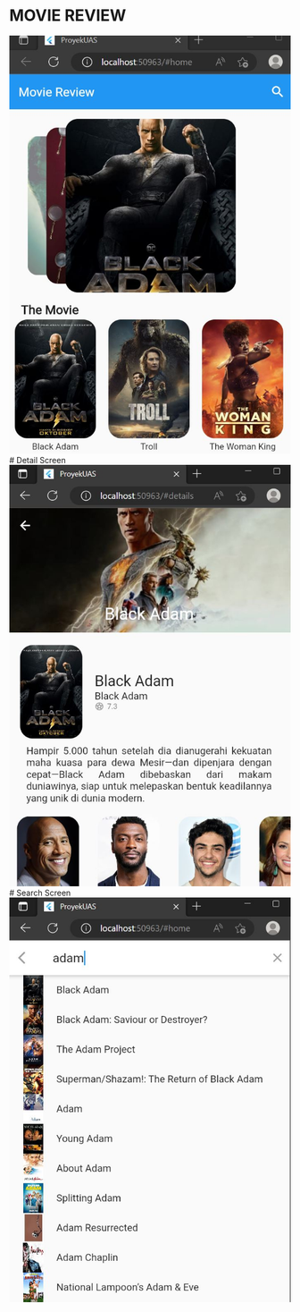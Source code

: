 # MOVIE REVIEW
<img src = "home.JPG">
# Detail Screen
<img src = "details.JPG">
# Search Screen
<img src = "search.JPG">



